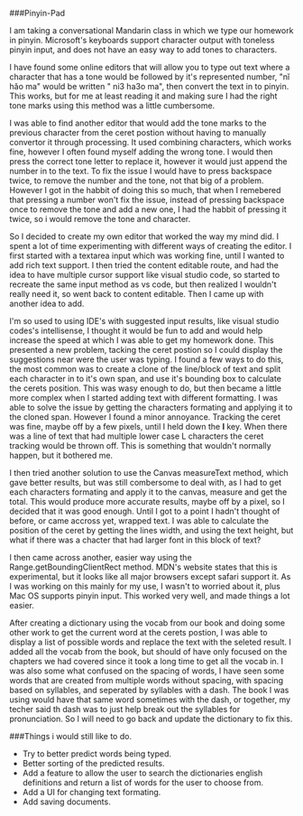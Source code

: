 ###Pinyin-Pad

I am taking a conversational Mandarin class in which we type our homework in pinyin. Microsoft's keyboards support character output with toneless pinyin input, and does not have an easy way to add tones to characters.

I have found some online editors that will allow you to type out text where a character that has a tone would be followed by it's represented number, "nǐ hǎo ma" would be written " ni3 ha3o ma", then convert the text in to pinyin. This works, but for me at least reading it and making sure I had the right tone marks using this method was a little cumbersome.

I was able to find another editor that would add the tone marks to the previous character from the ceret postion without having to manually convertor it through processing. It used combining characters, which works fine, however I often found myself adding the wrong tone. I would then press the correct tone letter to replace it, however it would just append the number in to the text. To fix the issue I would have to press backspace twice, to remove the number and the tone, not that big of a problem. However I got in the habbit of doing this so much, that when I remebered that pressing a number won't fix the issue, instead of pressing backspace once to remove the tone and add a new one, I had the habbit of pressing it twice, so i would remove the tone and character.

So I decided to create my own editor that worked the way my mind did. I spent a lot of time experimenting with different ways of creating the editor. I first started with a textarea input which was working fine, until I wanted to add rich text support. I then tried the content editable route, and had the idea to have multiple cursor support like visual studio code, so started to recreate the same input method as vs code, but then realized I wouldn't really need it, so went back to content editable. Then I came up with another idea to add.

I'm so used to using IDE's with suggested input results, like visual studio codes's intellisense, I thought it would be fun to add and would help increase the speed at which I was able to get my homework done. This presented a new problem, tacking the ceret postion so I could display the suggestions near were the user was typing. I found a few ways to do this, the most common was to create a clone of the line/block of text and split each character in to it's own span, and use it's bounding box to calculate the cerets position. This was wasy enough to do, but then became a little more complex when I started adding text with different formatting. I was able to solve the issue by getting the characters formating and applying it to the cloned span. However I found a minor annoyance. Tracking the ceret was fine, maybe off by a few pixels, until I held down the **l** key. When there was a line of text that had multiple lower case L characters the ceret tracking would be thrown off. This is something that wouldn't normally happen, but it bothered me.

I then tried another solution to use the Canvas measureText method, which gave better results, but was still combersome to deal with, as I had to get each characters formating and apply it to the canvas, measure and get the total. This would produce more accurate results, maybe off by a pixel, so I decided that it was good enough. Until I got to a point I hadn't thought of before, or came accross yet, wrapped text. I was able to calculate the position of the ceret by getting the lines width, and using the text height, but what if there was a chacter that had larger font in this block of text?

I then came across another, easier way using the Range.getBoundingClientRect method. MDN's website states that this is experimental, but it looks like all major browsers except safari support it. As I was working on this mainly for my use, I wasn't to worried about it, plus Mac OS supports pinyin input. This worked very well, and made things a lot easier.

After creating a dictionary using the vocab from our book and doing some other work to get the current word at the cerets postion, I was able to display a list of possible words and replace the text with the seleted result. I added all the vocab from the book, but should of have only focused on the chapters we had covered since it took a long time to get all the vocab in. I was also some what confused on the spacing of words, I have seen some words that are created from multiple words without spacing, with spacing based on syllables, and seperated by syllables with a dash. The book I was using would have that same word sometimes with the dash, or together, my techer said th dash was to just help break out the syllables for pronunciation. So I will need to go back and update the dictionary to fix this.


###Things i would still like to do.
- Try to better predict words being typed.
- Better sorting of the predicted results.
- Add a feature to allow the user to search the dictionaries english definitions and return a list of words for the user to choose from.
- Add a UI for changing text formating.
- Add saving documents.